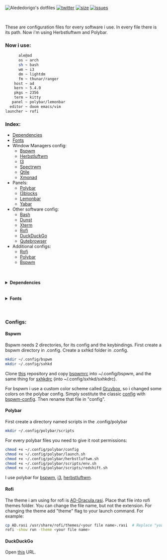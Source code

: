 ![Alededorigo's dotfiles](https://res.cloudinary.com/dn3cdvdix/image/upload/v1609584148/dotfiles_mkcg0c.png)
<a href="https://www.twitter.com/alededorigo">![twitter](https://img.shields.io/twitter/follow/alededorigo?color=1da1f2&style=for-the-badge)</a> <a href="https://github.com/Alededorigo/dotfiles">![size](https://img.shields.io/github/languages/code-size/alededorigo/dotfiles?color=1fbad6&label=size&style=for-the-badge)</a> <a href="https://github.com/Alededorigo/dotfiles/issues">![issues](https://img.shields.io/github/issues/alededorigo/dotfiles?color=c9510c&style=for-the-badge)
</a>

<br>

These are configuration files for every software i use.
In every file there is its path.
Now i'm using Herbstluftwm and Polybar.

### Now i use:
```sh
      ale@ad
      os ~ arch
      sh ~ bash
      wm ~ i3
      dm ~ lightdm
      fm ~ thunar/ranger
    host ~ ad
    kern ~ 5.4.0
    pkgs ~ 2356
    term ~ kitty
   panel ~ polybar/lemonbar
  editor ~ doom emacs/vim
launcher ~ rofi
```

### Index:
* [Dependencies](https://github.com/Alededorigo/dotfiles#dependencies)
* [Fonts](https://github.com/Alededorigo/dotfiles#fonts)
* Window Managers config:
  * [Bspwm](https://github.com/Alededorigo/dotfiles/tree/main/.config/bspwm)
  * [Herbstluftwm](https://github.com/Alededorigo/dotfiles/tree/main/.config/herbstluftwm)
  * [I3](https://github.com/Alededorigo/dotfiles/tree/main/.config/i3)
  * [Spectrwm](https://github.com/Alededorigo/dotfiles/tree/main/.spectrwm.conf)
  * [Qtile](https://github.com/Alededorigo/dotfiles/tree/main/.config/qtile)
  * [Xmonad](https://github.com/Alededorigo/dotfiles/tree/main/.xmonad/xmonad.hs)
* Panels:
  * [Polybar](https://github.com/Alededorigo/dotfiles/tree/main/.config/polybar)
  * [I3blocks](https://github.com/Alededorigo/dotfiles/tree/main/.config/i3blocks)
  * [Lemonbar](https://github.com/Alededorigo/dotfiles/tree/main/.lemonbar)
  * [Yabar](https://github.com/Alededorigo/dotfiles/tree/main/.config/yabar/yabar.conf)
* Other software config:
  * [Bash](https://github.com/Alededorigo/dotfiles/tree/main/.bashrc)
  * [Dunst](https://github.com/Alededorigo/dotfiles/tree/main/.config/dunst/dunstrc)
  * [Xterm](https://github.com/Alededorigo/dotfiles/tree/main/.Xresources)
  * [Rofi](https://github.com/Alededorigo/dotfiles/tree/main/AD.rasi)
  * [DuckDuckGo](https://github.com/Alededorigo/dotfiles#duckduckgo)
  * [Qutebrowser](https://github.com/Alededorigo/dotfiles/tree/main/.config/qutebrowser/config.py)
* Additional configs:
  * [Rofi](https://github.com/Alededorigo/dotfiles#rofi)
  * [Polybar](https://github.com/Alededorigo/dotfiles#polybar)
  * [Bspwm](https://github.com/Alededorigo/dotfiles#bspwm)

<br>
<br>


<details>
  <summary><strong>Dependencies</strong></summary>
  <br>

  *When blank you need to compile it from source

  | DEPENDENCY     | UBUNTU       | FEDORA       | ARCH         |
  | :------------- | :----------: | -----------: | -----------: |
  | Bspwm          | bspwm        | bspwm        | bspwm        |
  | Herbstluftwm   | herbstluftwm | herbstluftwm | herbstluftwm |
  | I3             | i3           | i3           | i3           |
  | I3blocks       | i3blocks     | i3blocks     | i3blocks     |
  | Spectrwm       | spectrwm     | spectrwm     | spectrwm     |
  | Bspwm		       | bspwm        | bspwm        | bspwm 	      |
  | Lemonbar       | lemonbar     | lemonbar     | lemonbar     |
  | Qtile          | qtile        | qtile        | qtile        |
  | Xmonad         |              | xmonad       | xmonad       |
  | Polybar        |              |              | AUR          |   
  | Rofi           | rofi         |              | rofi         |
  | Sxhkd          | sxhkd        | sxhkd        | sxhkd        |
  | Qutebrowser    | [official page](qutebrowser.org/INSTALL.html#on_debian_ubuntu) | qutebrowser | qutebrowser |
  | Yabar		     | Need to build it					          |

  <br>

  ## Debian/Ubuntu
  ```sh
  sudo add-apt-repository ppa:kgilmer/speed-ricer
  sudo apt-get update
  sudo apt install i3-gaps rofi dmenu i3status kitty herbstluftwm spectrwm xmonad xmobar i3blocks lemonbar yabar dunst xterm qutebrowser bspwm vim nvim emacs
  ```

  ### Compositor manager (Picom) 

  ```sh
  # After you added "speed-ricer" repository you can install picom using apt
  sudo apt install picom
  # If you prefer you can use compton as alternative
  ```

  <br>
  
  ## Fedora
  ```sh
  sudo dnf install i3-gaps rofi dmenu i3status kitty herbstluftwm spectrwm xmonad xmobar i3blocks lemonbar yabar dunst xterm qutebrowser bspwm vim nvim emacs 
  ```

  ## Arch
  ```sh
  sudo pacman -S i3-gaps rofi dmenu i3status kitty herbstluftwm spectrwm xmonad xmobar i3blocks lemonbar yabar dunst xterm qutebrowser bspwm vim nvim emacs
  # Make sure yay is your AUR helper
  yay -S polybar picom
  ```
  
  </details>

<br>
<br>

<details>
  <summary><strong>Fonts</strong></summary>
  <br>
  These are all fonts i used in my dotfiles.

  | FONT           | UBUNTU       | FEDORA       | ARCH         |
  | :------------- | :----------: | -----------: | -----------: |
  | Fira Code      |fonts-firacode|fira-code-fonts| ttf-fira-code|
  | IBM Plex       |              |ibm-plex-sans-font| ttf-ibm-plex|
  | Source Code Pro| [Official page](https://askubuntu.com/questions/193072/how-to-use-the-adobe-source-code-pro-font)     | adobe-source-code-pro-fonts | adobe-source-code-pro-fonts |
</details>

<br>
<br>

### Configs:

#### Bspwm
Bspwm needs 2 directories, for its config and the keybindings.
First create a bspwm directory in .config.
Create a sxhkd folder in .config.
```sh
mkdir ~/.config/bspwm
mkdir ~/.config/sxhkd
```
Clone [this](https://github.com/Alededorigo/dotfiles) repository and copy [bspwmrc](https://github.com/Alededorigo/dotfiles/tree/main/.config/bspwm/bspwmrc) into ~/.config/bspwm, and the same thing for [sxhkdrc](https://github.com/Alededorigo/dotfiles/tree/main/.config/sxhkd/sxhkdrc) (into ~/.config/sxhkd/sxhkdrc).

For bspwm i use a custom color scheme called [Gruvbox](https://github.com/morhetz/gruvbox), so i changed some colors on the polybar config.
Simply sostitute the classic [config](https://github.com/alededorigo/dotfiles/tree/main/.config/polybar/config) with [bspwm-config](https://github.com/alededorigo/dotfiles/tree/main/.config/polybar/config-bspwm). Then rename that file in "config".

#### Polybar
First create a directory named scripts in the .config/polybar
```sh
mkdir ~/.config/polybar/scripts
```
For every polybar files you need to give it root permissions:
```sh
chmod +x ~/.config/polybar/config
chmod +x ~/.config/polybar/launch.sh
chmod +x ~/.config/polybar/herbstluftwm.sh
chmod +x ~/.config/polybar/scripts/env.sh
chmod +x ~/.config/polybar/scripts/redshift.sh
```
I use polybar for [bspwm](https://github.com/Alededorigo/dotfiles/tree/main/.config/bspwm), [i3](https://github.com/Alededorigo/dotfiles/tree/main/.config/i3), [herbstluftwm](https://github.com/Alededorigo/dotfiles/tree/main/.config/herbstluftw).

#### Rofi
The theme i am using for rofi is [AD-Dracula.rasi](https://github.com/Alededorigo/dotfiles/tree/main/.config/rofi/themes/AD-Dracula.rasi).
Place that file into rofi themes folder.
You can change the file name, but not the extension.
For changing the theme add "theme" flag to your launch command.
For example:
```sh
cp AD.rasi /usr/share/rofi/themes/<your file name>.rasi  # Replace "your file name" with you rile name
rofi -show run -theme <your file name>
```

#### DuckDuckGo
Open [this](https://duckduckgo.com/?kae=t&ks=m&kw=s&ku=1&kt=Fira+Code&km=l&k7=171a1f&kj=171a1f&k9=53e2ae&kaa=985eff&k21=171a1f&k8=ffffff&kx=985eff) URL.
